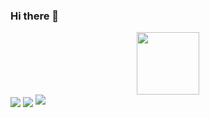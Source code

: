 ### Hi there 👋

<!--
**Ar-Seven/Ar-Seven** is a ✨ _special_ ✨ repository because its `README.md` (this file) appears on your GitHub profile.

Here are some ideas to get you started:

- 🔭 I’m currently working on ...
- 🌱 I’m currently learning ...
- 👯 I’m looking to collaborate on ...
- 🤔 I’m looking for help with ...
- 💬 Ask me about ...
- 📫 How to reach me: ...
- 😄 Pronouns: ...
- ⚡ Fun fact: ...
-->
<div id="header" align="center">
  <img src="https://c.tenor.com/2uyENRmiUt0AAAAC/coding.gif" width="100"/>
</div>
<a >
  <img align="center" src="https://github-readme-stats.vercel.app/api?username=ar-seven&show_icons=true&line_height=33&count_private=true&theme=radical" a />
</a>

<a >
  <img align="center" src="https://github-readme-stats.vercel.app/api/top-langs/?username=ar-seven&&hide=cmake&langs_count=4&line_height=35&theme=radical" />
</a>

<a>
  <img src="https://github-readme-streak-stats.herokuapp.com/?user=ar-seven&theme=radical" />
</a>
<br/>




